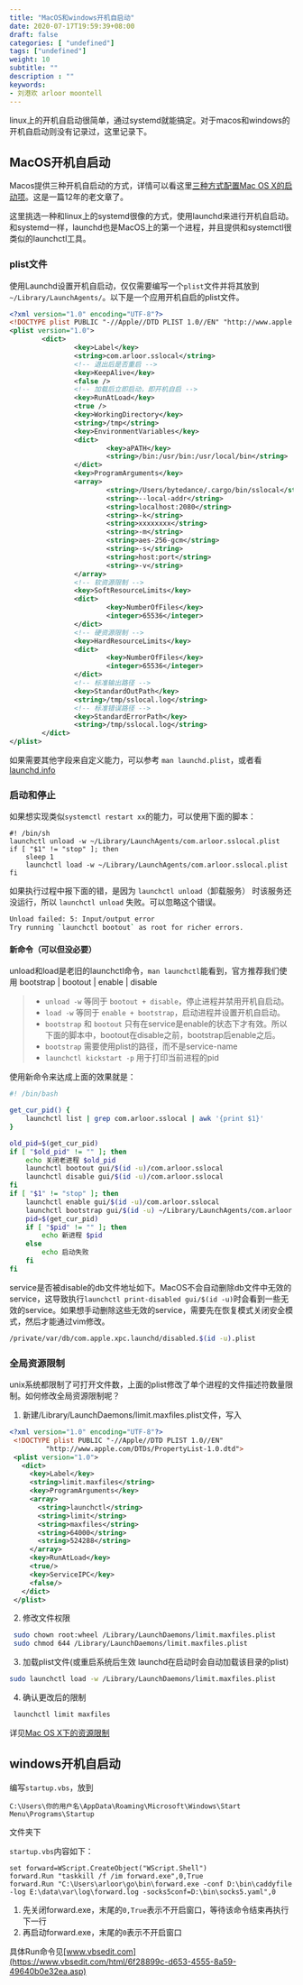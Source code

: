 ```yaml
---
title: "MacOS和windows开机自启动"
date: 2020-07-17T19:59:39+08:00
draft: false
categories: [ "undefined"]
tags: ["undefined"]
weight: 10
subtitle: ""
description : ""
keywords:
- 刘港欢 arloor moontell
---
```


linux上的开机自启动很简单，通过systemd就能搞定。对于macos和windows的开机自启动则没有记录过，这里记录下。
<!--more-->

## MacOS开机自启动

Macos提供三种开机自启动的方式，详情可以看这里[三种方式配置Mac OS X的启动项](https://blog.csdn.net/abby_sheen/article/details/7817198)。这是一篇12年的老文章了。

这里挑选一种和linux上的systemd很像的方式，使用launchd来进行开机自启动。和systemd一样，launchd也是MacOS上的第一个进程，并且提供和systemctl很类似的launchctl工具。

### plist文件

使用Launchd设置开机自启动，仅仅需要编写一个`plist`文件并将其放到`~/Library/LaunchAgents/`。以下是一个应用开机自启的plist文件。

```xml
<?xml version="1.0" encoding="UTF-8"?>
<!DOCTYPE plist PUBLIC "-//Apple//DTD PLIST 1.0//EN" "http://www.apple.com/DTDs/PropertyList-1.0.dtd">
<plist version="1.0">
        <dict>
                <key>Label</key>
                <string>com.arloor.sslocal</string>
                <!-- 退出后是否重启 -->
                <key>KeepAlive</key>
                <false />
                <!-- 加载后立即启动，即开机自启 -->
                <key>RunAtLoad</key>
                <true />
                <key>WorkingDirectory</key>
                <string>/tmp</string>
                <key>EnvironmentVariables</key>
                <dict>
                        <key>aPATH</key>
                        <string>/bin:/usr/bin:/usr/local/bin</string>
                </dict>
                <key>ProgramArguments</key>
                <array>
                        <string>/Users/bytedance/.cargo/bin/sslocal</string>
                        <string>--local-addr</string>
                        <string>localhost:2080</string>
                        <string>-k</string>
                        <string>xxxxxxxx</string>
                        <string>-m</string>
                        <string>aes-256-gcm</string>
                        <string>-s</string>
                        <string>host:port</string>
                        <string>-v</string>
                </array>
                <!-- 软资源限制 -->
                <key>SoftResourceLimits</key>
                <dict>
                        <key>NumberOfFiles</key>
                        <integer>65536</integer>
                </dict>
                <!-- 硬资源限制 -->
                <key>HardResourceLimits</key>
                <dict>
                        <key>NumberOfFiles</key>
                        <integer>65536</integer>
                </dict>
                <!-- 标准输出路径 -->
                <key>StandardOutPath</key>
                <string>/tmp/sslocal.log</string>
                <!-- 标准错误路径 -->
                <key>StandardErrorPath</key>
                <string>/tmp/sslocal.log</string>
        </dict>
</plist>
```

如果需要其他字段来自定义能力，可以参考 `man launchd.plist`，或者看[launchd.info](https://www.launchd.info/) 

### 启动和停止

如果想实现类似`systemctl restart xx`的能力，可以使用下面的脚本：

```
#! /bin/sh
launchctl unload -w ~/Library/LaunchAgents/com.arloor.sslocal.plist
if [ "$1" != "stop" ]; then
    sleep 1
    launchctl load -w ~/Library/LaunchAgents/com.arloor.sslocal.plist
fi
```

如果执行过程中报下面的错，是因为 `launchctl unload`（卸载服务） 时该服务还没运行，所以 `launchctl unload` 失败。可以忽略这个错误。

```bash
Unload failed: 5: Input/output error
Try running `launchctl bootout` as root for richer errors.
```

#### 新命令（可以但没必要）

unload和load是老旧的launchctl命令，`man launchctl`能看到，官方推荐我们使用 bootstrap | bootout | enable | disable
> - `unload -w` 等同于 `bootout + disable`，停止进程并禁用开机自启动。
> - `load -w` 等同于 `enable + bootstrap`，启动进程并设置开机自启动。 
> - `bootstrap` 和 `bootout` 只有在service是enable的状态下才有效。所以下面的脚本中，bootout在disable之前，bootstrap后enable之后。
> - `bootstrap` 需要使用plist的路径，而不是service-name
> - `launchctl kickstart -p` 用于打印当前进程的pid

使用新命令来达成上面的效果就是：

```bash
#! /bin/bash

get_cur_pid() {
    launchctl list | grep com.arloor.sslocal | awk '{print $1}'
}

old_pid=$(get_cur_pid)
if [ "$old_pid" != "" ]; then
    echo 关闭老进程 $old_pid
    launchctl bootout gui/$(id -u)/com.arloor.sslocal
    launchctl disable gui/$(id -u)/com.arloor.sslocal
fi
if [ "$1" != "stop" ]; then
    launchctl enable gui/$(id -u)/com.arloor.sslocal
    launchctl bootstrap gui/$(id -u) ~/Library/LaunchAgents/com.arloor.sslocal.plist
    pid=$(get_cur_pid)
    if [ "$pid" != "" ]; then
        echo 新进程 $pid
    else
        echo 启动失败
    fi
fi
```

service是否被disable的db文件地址如下。MacOS不会自动删除db文件中无效的service，这导致执行`launchctl print-disabled gui/$(id -u)`时会看到一些无效的service。如果想手动删除这些无效的service，需要先在恢复模式关闭安全模式，然后才能通过vim修改。

```bash
/private/var/db/com.apple.xpc.launchd/disabled.$(id -u).plist 
```

### 全局资源限制

unix系统都限制了可打开文件数，上面的plist修改了单个进程的文件描述符数量限制。如何修改全局资源限制呢？

1. 新建/Library/LaunchDaemons/limit.maxfiles.plist文件，写入

```xml
<?xml version="1.0" encoding="UTF-8"?>  
 <!DOCTYPE plist PUBLIC "-//Apple//DTD PLIST 1.0//EN"  
         "http://www.apple.com/DTDs/PropertyList-1.0.dtd">
 <plist version="1.0">  
   <dict>
     <key>Label</key>
     <string>limit.maxfiles</string>
     <key>ProgramArguments</key>
     <array>
       <string>launchctl</string>
       <string>limit</string>
       <string>maxfiles</string>
       <string>64000</string>
       <string>524288</string>
     </array>
     <key>RunAtLoad</key>
     <true/>
     <key>ServiceIPC</key>
     <false/>
   </dict>
 </plist>
```

2. 修改文件权限

```bash
 sudo chown root:wheel /Library/LaunchDaemons/limit.maxfiles.plist
 sudo chmod 644 /Library/LaunchDaemons/limit.maxfiles.plist
```

3. 加载plist文件(或重启系统后生效 launchd在启动时会自动加载该目录的plist)

```bash
sudo launchctl load -w /Library/LaunchDaemons/limit.maxfiles.plist
```

4. 确认更改后的限制

```bash
 launchctl limit maxfiles
```

详见[Mac OS X下的资源限制](https://zidongwudaijun.com/2017/02/max-osx-ulimit/)

## windows开机自启动

编写`startup.vbs`，放到

```
C:\Users\你的用户名\AppData\Roaming\Microsoft\Windows\Start Menu\Programs\Startup
```

文件夹下

`startup.vbs`内容如下：

```
set forward=WScript.CreateObject("WScript.Shell")
forward.Run "taskkill /f /im forward.exe",0,True
forward.Run "C:\Users\arloor\go\bin\forward.exe -conf D:\bin\caddyfile -log E:\data\var\log\forward.log -socks5conf=D:\bin\socks5.yaml",0
```

1. 先关闭forward.exe，末尾的`0,True`表示不开启窗口，等待该命令结束再执行下一行
2. 再启动forward.exe，末尾的`0`表示不开启窗口

具体Run命令见[www.vbsedit.com](https://www.vbsedit.com/html/6f28899c-d653-4555-8a59-49640b0e32ea.asp)